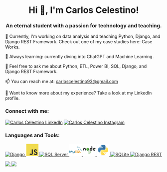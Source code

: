 <h1 align="center">Hi 👋, I'm Carlos Celestino!</h1> <h3 align="center">An eternal student with a passion for technology and teaching.</h3>
🔭 Currently, I'm working on data analysis and teaching Python, Django, and Django REST Framework. Check out one of my case studies here: Case Works.

🌱 Always learning: currently diving into ChatGPT and Machine Learning.

💬 Feel free to ask me about Python, ETL, Power BI, SQL, Django, and Django REST Framework.

📫 You can reach me at: carloscelestino93@gmail.com

📄 Want to know more about my experience? Take a look at my LinkedIn profile.

<h3 align="left">Connect with me:</h3> <p align="left"> <a href="https://www.linkedin.com/in/carloscelestinosf1" target="blank"><img align="center" src="https://raw.githubusercontent.com/rahuldkjain/github-profile-readme-generator/master/src/images/icons/Social/linked-in-alt.svg" alt="Carlos Celestino LinkedIn" height="30" width="40" /></a> <a href="https://instagram.com/carloscelestinosf" target="blank"><img align="center" src="https://raw.githubusercontent.com/rahuldkjain/github-profile-readme-generator/master/src/images/icons/Social/instagram.svg" alt="Carlos Celestino Instagram" height="30" width="40" /></a> </p> <h3 align="left">Languages and Tools:</h3> <p align="left"> <a href="https://www.djangoproject.com/" target="_blank" rel="noreferrer"> <img src="https://www.svgrepo.com/show/353657/django-icon.svg" alt="Django" width="40" height="40"/> </a> <a href="https://developer.mozilla.org/en-US/docs/Web/JavaScript" target="_blank" rel="noreferrer"> <img src="https://raw.githubusercontent.com/devicons/devicon/master/icons/javascript/javascript-original.svg" alt="JavaScript" width="40" height="40"/> </a> <a href="https://www.microsoft.com/en-us/sql-server" target="_blank" rel="noreferrer"> <img src="https://www.svgrepo.com/show/303229/microsoft-sql-server-logo.svg" alt="SQL Server" width="40" height="40"/> </a> <a href="https://www.mysql.com/" target="_blank" rel="noreferrer"> <img src="https://raw.githubusercontent.com/devicons/devicon/master/icons/mysql/mysql-original-wordmark.svg" alt="MySQL" width="40" height="40"/> </a> <a href="https://nodejs.org" target="_blank" rel="noreferrer"> <img src="https://raw.githubusercontent.com/devicons/devicon/master/icons/nodejs/nodejs-original-wordmark.svg" alt="Node.js" width="40" height="40"/> </a> <a href="https://www.python.org" target="_blank" rel="noreferrer"> <img src="https://raw.githubusercontent.com/devicons/devicon/master/icons/python/python-original.svg" alt="Python" width="40" height="40"/> </a> <a href="https://www.sqlite.org/" target="_blank" rel="noreferrer"> <img src="https://www.vectorlogo.zone/logos/sqlite/sqlite-icon.svg" alt="SQLite" width="40" height="40"/> </a> <a href="https://www.django-rest-framework.org/" target="_blank" rel="noreferrer"> <img src="https://www.svgrepo.com/show/353656/django.svg" alt="Django REST" width="40" height="40"/> </a> </p> <div> <a href="https://github.com/carloscelestino1"> <img height="180em" src="https://github-readme-stats.vercel.app/api/top-langs/?username=carloscelestino1&layout=compact&langs_count=7&theme=dracula"/> <img height="180em" src="https://github-readme-stats.vercel.app/api?username=carloscelestino1&show_icons=true&theme=dracula&include_all_commits=true&count_private=true"/> </div>
